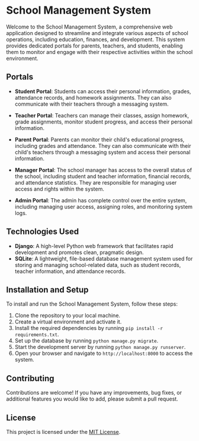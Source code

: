 # School Management System

Welcome to the School Management System, a comprehensive web application designed to streamline and integrate various aspects of school operations, including education, finances, and development. This system provides dedicated portals for parents, teachers, and students, enabling them to monitor and engage with their respective activities within the school environment.

## Portals

- **Student Portal**: Students can access their personal information, grades, attendance records, and homework assignments. They can also communicate with their teachers through a messaging system.

- **Teacher Portal**: Teachers can manage their classes, assign homework, grade assignments, monitor student progress, and access their personal information.

- **Parent Portal**: Parents can monitor their child's educational progress, including grades and attendance. They can also communicate with their child's teachers through a messaging system and access their personal information.

- **Manager Portal**: The school manager has access to the overall status of the school, including student and teacher information, financial records, and attendance statistics. They are responsible for managing user access and rights within the system.

- **Admin Portal**: The admin has complete control over the entire system, including managing user access, assigning roles, and monitoring system logs.

## Technologies Used

- **Django**: A high-level Python web framework that facilitates rapid development and promotes clean, pragmatic design.
- **SQLite**: A lightweight, file-based database management system used for storing and managing school-related data, such as student records, teacher information, and attendance records.

## Installation and Setup

To install and run the School Management System, follow these steps:

1. Clone the repository to your local machine.
2. Create a virtual environment and activate it.
3. Install the required dependencies by running `pip install -r requirements.txt`.
4. Set up the database by running `python manage.py migrate`.
5. Start the development server by running `python manage.py runserver`.
6. Open your browser and navigate to `http://localhost:8000` to access the system.

## Contributing

Contributions are welcome! If you have any improvements, bug fixes, or additional features you would like to add, please submit a pull request.

## License

This project is licensed under the [MIT License](LICENSE).
